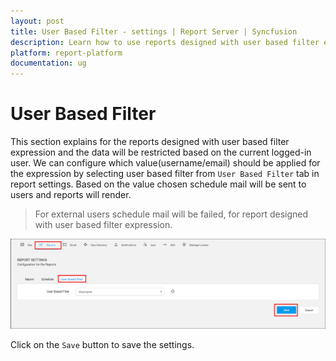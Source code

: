 ```yaml
---
layout: post
title: User Based Filter - settings | Report Server | Syncfusion
description: Learn how to use reports designed with user based filter expression in Bold Reports On-Premise by choosing username/email from User Based Filter in settings.
platform: report-platform
documentation: ug
---
```


# User Based Filter

This section explains for the reports designed with user based filter expression and the data will be restricted based on the current logged-in user. We can configure which value(username/email) should be applied for the expression by selecting user based filter from `User Based Filter` tab in report settings. Based on the value chosen schedule mail will be sent to users and reports will render.

> For external users schedule mail will be failed, for report designed with user based filter expression.

![Userbasedfilter-Tab](/static/assets/on-premise/images/settings/userbasedfilter-tab.png)

Click on the `Save` button to save the settings.